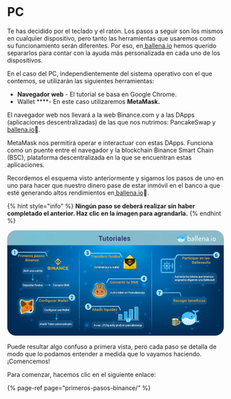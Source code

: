 # PC

Te has decidido por el teclado y el ratón. Los pasos a seguir son los mismos en cualquier dispositivo, pero tanto las herramientas que usaremos como su funcionamiento serán diferentes. Por eso, en[ ballena.io](https://ballena.io/) hemos querido separarlos para contar con la ayuda más personalizada en cada uno de los dispositivos.

En el caso del PC, independientemente del sistema operativo con el que contemos, se utilizarán las siguientes herramientas:

* **Navegador web** - El tutorial se basa en Google Chrome.
* Wallet ****- En este caso utilizaremos **MetaMask.**

El navegador web nos llevará a la web Binance.com y a las DApps \(aplicaciones descentralizadas\) de las que nos nutrimos: PancakeSwap y [ballena.io](https://app.ballena.io/)🐋. 

MetaMask nos permitirá operar e interactuar con estas DApps. Funciona como un puente entre el navegador y la blockchain Binance Smart Chain \(BSC\), plataforma descentralizada en la que se encuentran estas aplicaciones. 

Recordemos el esquema visto anteriormente y sigamos los pasos de uno en uno para hacer que nuestro dinero pase de estar inmóvil en el banco a que esté generando altos rendimientos en[ ballena.io](https://ballena.io/)🐋.

{% hint style="info" %}
**Ningún paso se deberá realizar sin haber completado el anterior. Haz clic en la imagen para agrandarla.**
{% endhint %}

![](../../../.gitbook/assets/tutoriales_pc300x.png)

Puede resultar algo confuso a primera vista, pero cada paso se detalla de modo que lo podamos entender a medida que lo vayamos haciendo. ¡Comencemos!

Para comenzar, hacemos clic en el siguiente enlace:

{% page-ref page="primeros-pasos-binance/" %}





